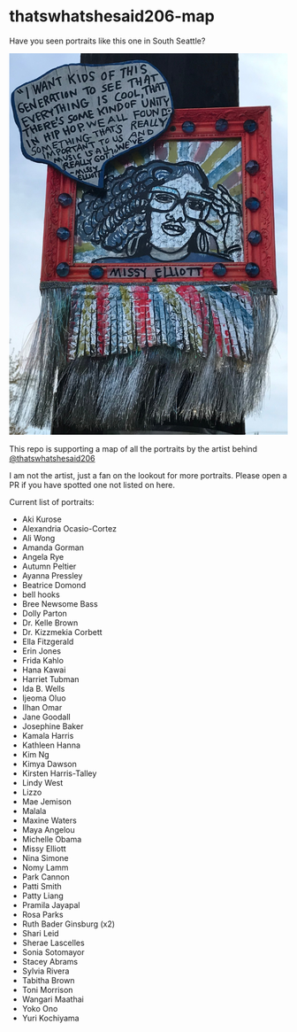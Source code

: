 # thatswhatshesaid206-map

Have you seen portraits like this one in South Seattle?

![](https://github.com/stedy/thatswhatshesaid206-map/blob/main/missyelliott.jpg)


This repo is supporting a map of all the portraits by the artist behind
[@thatswhatshesaid206](https://www.instagram.com/thatswhatshesaid206/?igshid=8ksn37ti7f65)

I am not the artist, just a fan on the lookout for more portraits.
Please open a PR if you have spotted one not listed on here.

Current list of portraits:

- Aki Kurose
- Alexandria Ocasio-Cortez
- Ali Wong
- Amanda Gorman
- Angela Rye
- Autumn Peltier
- Ayanna Pressley
- Beatrice Domond
- bell hooks
- Bree Newsome Bass
- Dolly Parton
- Dr. Kelle Brown
- Dr. Kizzmekia Corbett
- Ella Fitzgerald
- Erin Jones
- Frida Kahlo
- Hana Kawai
- Harriet Tubman
- Ida B. Wells
- Ijeoma Oluo
- Ilhan Omar
- Jane Goodall
- Josephine Baker
- Kamala Harris
- Kathleen Hanna
- Kim Ng
- Kimya Dawson
- Kirsten Harris-Talley
- Lindy West
- Lizzo
- Mae Jemison
- Malala
- Maxine Waters
- Maya Angelou
- Michelle Obama
- Missy Elliott
- Nina Simone
- Nomy Lamm
- Park Cannon
- Patti Smith
- Patty Liang
- Pramila Jayapal
- Rosa Parks
- Ruth Bader Ginsburg (x2)
- Shari Leid
- Sherae Lascelles
- Sonia Sotomayor
- Stacey Abrams
- Sylvia Rivera
- Tabitha Brown
- Toni Morrison
- Wangari Maathai
- Yoko Ono
- Yuri Kochiyama
